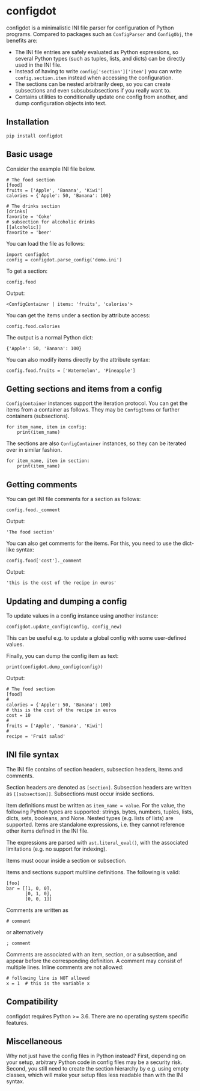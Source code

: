 # configdot

configdot is a minimalistic INI file parser for configuration of Python programs. Compared to packages such as `ConfigParser` and `ConfigObj`, the benefits are:

* The INI file entries are safely evaluated as Python expressions, so several Python types (such as tuples, lists, and dicts) can be directly used in the INI file.
* Instead of having to write `config['section']['item']` you can write `config.section.item` instead when accessing the configuration.
* The sections can be nested arbitrarily deep, so you can create subsections and even subsubsubsections if you really want to.
* Contains utilities to conditionally update one config from another, and dump configuration objects into text.



## Installation

    pip install configdot

## Basic usage
Consider the example INI file below.

```
# The food section
[food]
fruits = ['Apple', 'Banana', 'Kiwi']
calories = {'Apple': 50, 'Banana': 100}

# The drinks section
[drinks]
favorite = 'Coke'
# subsection for alcoholic drinks
[[alcoholic]]
favorite = 'beer'
```

You can load the file as follows:

    import configdot
    config = configdot.parse_config('demo.ini')

To get a section:

    config.food

Output:

    <ConfigContainer | items: 'fruits', 'calories'>

You can get the items under a section by attribute access:

    config.food.calories

The output is a normal Python dict:

    {'Apple': 50, 'Banana': 100}

You can also modify items directly by the attribute syntax:

    config.food.fruits = ['Watermelon', 'Pineapple']

## Getting sections and items from a config

`ConfigContainer` instances support the iteration protocol. You can get the items from a container as follows. They may be `ConfigItems` or further containers (subsections).

    for item_name, item in config:
        print(item_name)

The sections are also `ConfigContainer` instances, so they can be iterated over in similar fashion.

    for item_name, item in section:
        print(item_name)

## Getting comments

You can get INI file comments for a section as follows:

    config.food._comment

Output:

    'The food section'

You can also get comments for the items. For this, you need to use the dict-like syntax:

    config.food['cost']._comment

Output:
    
    'this is the cost of the recipe in euros'
    
## Updating and dumping a config

To update values in a config instance using another instance:

    configdot.update_config(config, config_new)

This can be useful e.g. to update a global config with some user-defined values.
  
Finally, you can dump the config item as text:

    print(configdot.dump_config(config))

Output:

    # The food section
    [food]
    # 
    calories = {'Apple': 50, 'Banana': 100}
    # this is the cost of the recipe in euros
    cost = 10
    # 
    fruits = ['Apple', 'Banana', 'Kiwi']
    # 
    recipe = 'Fruit salad'

## INI file syntax

The INI file contains of section headers, subsection headers, items and comments.

Section headers are denoted as `[section]`. Subsection headers are written as `[[subsection]]`. Subsections must occur inside sections.

Item definitions must be written as `item_name = value`. For the value, the following Python types are supported: strings, bytes, numbers, tuples, lists, dicts, sets, booleans, and None. Nested types (e.g. lists of lists) are supported. Items are standalone expressions, i.e. they cannot reference other items defined in the INI file.

The expressions are parsed with `ast.literal_eval()`, with the associated limitations (e.g. no support for indexing). 

Items must occur inside a section or subsection.

Items and sections support multiline definitions. The following is valid:

    [foo]
    bar = [[1, 0, 0],
           [0, 1, 0],
           [0, 0, 1]]

Comments are written as 

    # comment
    
or alternatively

    ; comment
    
Comments are associated with an item, section, or a subsection, and appear before the corresponding definition. A comment may consist of multiple lines. Inline comments are not allowed:

    # following line is NOT allowed
    x = 1  # this is the variable x


## Compatibility

configdot requires Python >= 3.6. There are no operating system specific features.

## Miscellaneous

Why not just have the config files in Python instead? First, depending on your setup, arbitrary Python code in config files may be a security risk. Second, you still need to create the section hierarchy by e.g. using empty classes, which will make your setup files less readable than with the INI syntax.


